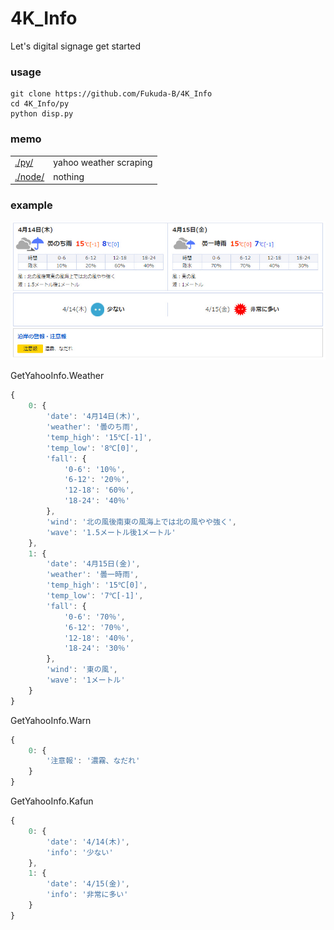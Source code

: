 # 4K_Info
 Let's digital signage get started

### usage
```shell
git clone https://github.com/Fukuda-B/4K_Info
cd 4K_Info/py
python disp.py
```

### memo
|  |  |
| --- | --- |
| [./py/](./py/) | yahoo weather scraping |
| [./node/](./node/) | nothing |

### example

![./img0.jpg](./img0.jpg)

GetYahooInfo.Weather
```js
{
    0: {
        'date': '4月14日(木)',
        'weather': '曇のち雨',
        'temp_high': '15℃[-1]',
        'temp_low': '8℃[0]',
        'fall': {
            '0-6': '10％',
            '6-12': '20％',
            '12-18': '60％',
            '18-24': '40％'
        },
        'wind': '北の風後南東の風海上では北の風やや強く',
        'wave': '1.5メートル後1メートル'
    },
    1: {
        'date': '4月15日(金)',
        'weather': '曇一時雨',
        'temp_high': '15℃[0]',
        'temp_low': '7℃[-1]',
        'fall': {
            '0-6': '70％',
            '6-12': '70％',
            '12-18': '40％',
            '18-24': '30％'
        },
        'wind': '東の風',
        'wave': '1メートル'
    }
}
```

GetYahooInfo.Warn
```js
{
    0: {
        '注意報': '濃霧、なだれ'
    }
}
```

GetYahooInfo.Kafun
```js
{
    0: {
        'date': '4/14(木)',
        'info': '少ない'
    },
    1: {
        'date': '4/15(金)',
        'info': '非常に多い'
    }
}
```
